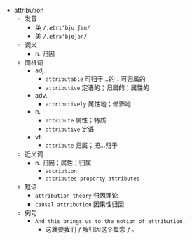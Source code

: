- attribution
  - 发音
    - 英 `/,ætrɪ'bjuːʃən/`
    - 美 `/,ætrə'bjʊʃən/`
  - 词义
    - n. 归因
  - 同根词
    - adj.
      - `attributable` 可归于…的；可归属的
      - `attributive` 定语的；归属的；属性的
    - adv.
      - `attributively` 属性地；修饰地
    - n.
      - `attribute` 属性；特质
      - `attributive` 定语
    - vt.
      - `attribute` 归属；把…归于
  - 近义词
    - n. 归因；属性；归属
      - `ascription`
      - `attributes property attributes`
  - 短语
    - `attribution theory` 归因理论 
    - `causal attribution` 因果性归因 
  - 例句
    - `And this brings us to the notion of attribution.`
      - 这就要我们了解归因这个概念了。

